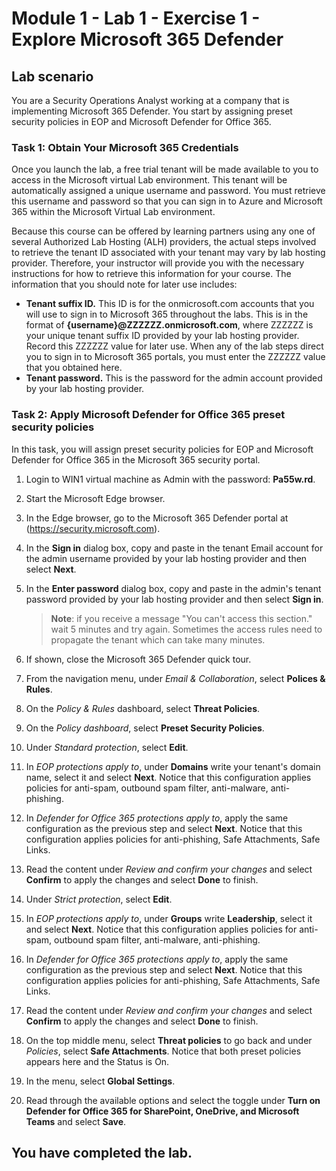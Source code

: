 # Module 1 - Lab 1 - Exercise 1 - Explore Microsoft 365 Defender 

## Lab scenario

You are a Security Operations Analyst working at a company that is implementing Microsoft 365 Defender. You start by assigning preset security policies in EOP and Microsoft Defender for Office 365.


### Task 1: Obtain Your Microsoft 365 Credentials

Once you launch the lab, a free trial tenant will be made available to you to access in the Microsoft virtual Lab environment. This tenant will be automatically assigned a unique username and password. You must retrieve this username and password so that you can sign in to Azure and Microsoft 365 within the Microsoft Virtual Lab environment. 

Because this course can be offered by learning partners using any one of several Authorized Lab Hosting (ALH) providers, the actual steps involved to retrieve the tenant ID associated with your tenant may vary by lab hosting provider. Therefore, your instructor will provide you with the necessary instructions for how to retrieve this information for your course. The information that you should note for later use includes:

- **Tenant suffix ID.** This ID is for the onmicrosoft.com accounts that you will use to sign in to Microsoft 365 throughout the labs. This is in the format of **{username}@ZZZZZZ.onmicrosoft.com**, where ZZZZZZ is your unique tenant suffix ID provided by your lab hosting provider. Record this ZZZZZZ value for later use. When any of the lab steps direct you to sign in to Microsoft 365 portals, you must enter the ZZZZZZ value that you obtained here.
- **Tenant password.** This is the password for the admin account provided by your lab hosting provider.


### Task 2: Apply Microsoft Defender for Office 365 preset security policies

In this task, you will assign preset security policies for EOP and Microsoft Defender for Office 365 in the Microsoft 365 security portal.

1. Login to WIN1 virtual machine as Admin with the password: **Pa55w.rd**.  

2. Start the Microsoft Edge browser.

3. In the Edge browser, go to the Microsoft 365 Defender portal at (https://security.microsoft.com).

4. In the **Sign in** dialog box, copy and paste in the tenant Email account for the admin username provided by your lab hosting provider and then select **Next**.

5. In the **Enter password** dialog box, copy and paste in the admin's tenant password provided by your lab hosting provider and then select **Sign in**.

    >**Note**: if you receive a message "You can't access this section." wait 5 minutes and try again. Sometimes the access rules need to propagate the tenant which can take many minutes.  

6. If shown, close the Microsoft 365 Defender quick tour.

7. From the navigation menu, under *Email & Collaboration*, select **Polices & Rules**.

8. On the *Policy & Rules* dashboard, select **Threat Policies**.

9. On the *Policy dashboard*, select **Preset Security Policies**.

10. Under *Standard protection*, select **Edit**.

11. In *EOP protections apply to*, under **Domains** write your tenant's domain name, select it and select **Next**. Notice that this configuration applies policies for anti-spam, outbound spam filter, anti-malware, anti-phishing.

12. In *Defender for Office 365 protections​ apply to*, apply the same configuration as the previous step and select **Next**. Notice that this configuration applies policies for anti-phishing, Safe Attachments, Safe Links.

13. Read the content under *Review and confirm your changes* and select **Confirm** to apply the changes and select **Done** to finish.

14. Under *Strict protection*, select **Edit**.

15. In *EOP protections apply to*, under **Groups** write **Leadership**, select it and select **Next**. Notice that this configuration applies policies for anti-spam, outbound spam filter, anti-malware, anti-phishing.

16. In *Defender for Office 365 protections​ apply to*, apply the same configuration as the previous step and select **Next**. Notice that this configuration applies policies for anti-phishing, Safe Attachments, Safe Links.

17. Read the content under *Review and confirm your changes* and select **Confirm** to apply the changes and select **Done** to finish.

18. On the top middle menu, select **Threat policies** to go back and under *Policies*, select **Safe Attachments**. Notice that both preset policies appears here and the Status is On.

19. In the menu, select **Global Settings**.

20. Read through the available options and select the toggle under **Turn on Defender for Office 365 for SharePoint, OneDrive, and Microsoft Teams** and select **Save**.

## You have completed the lab.
